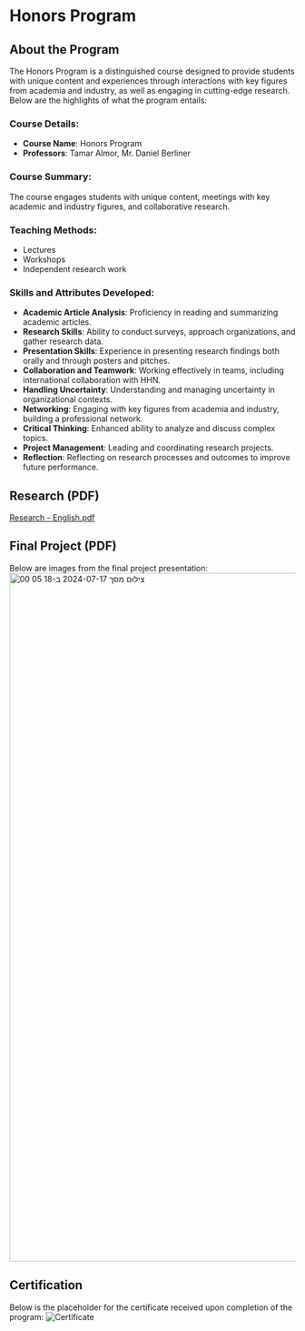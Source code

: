 # Honors Program

## About the Program
The Honors Program is a distinguished course designed to provide students with unique content and experiences through interactions with key figures from academia and industry, as well as engaging in cutting-edge research. Below are the highlights of what the program entails:
### Course Details:
- **Course Name**: Honors Program
- **Professors**: Tamar Almor, Mr. Daniel Berliner
### Course Summary:
The course engages students with unique content, meetings with key academic and industry figures, and collaborative research.
### Teaching Methods:
- Lectures
- Workshops
- Independent research work

### Skills and Attributes Developed:
- **Academic Article Analysis**: Proficiency in reading and summarizing academic articles.
- **Research Skills**: Ability to conduct surveys, approach organizations, and gather research data.
- **Presentation Skills**: Experience in presenting research findings both orally and through posters and pitches.
- **Collaboration and Teamwork**: Working effectively in teams, including international collaboration with HHN.
- **Handling Uncertainty**: Understanding and managing uncertainty in organizational contexts.
- **Networking**: Engaging with key figures from academia and industry, building a professional network.
- **Critical Thinking**: Enhanced ability to analyze and discuss complex topics.
- **Project Management**: Leading and coordinating research projects.
- **Reflection**: Reflecting on research processes and outcomes to improve future performance.

## Research (PDF)
[Research - English.pdf](https://github.com/user-attachments/files/16267650/FinalProject.-.English.pdf)

## Final Project (PDF)
Below are images from the final project presentation:
[<img width="1211" alt="צילום מסך 2024-07-17 ב-18 05 00" src="https://github.com/user-attachments/assets/5e3344df-5e8f-4005-8fca-05ff4c174d9c">](https://github.com/user-attachments/files/16267589/XMCyber.pdf)

## Certification
Below is the placeholder for the certificate received upon completion of the program:
![Certificate](path/to/certificate.jpg)

